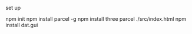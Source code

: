 set up

npm init
npm install parcel -g
npm install three
parcel ./src/index.html
npm install dat.gui